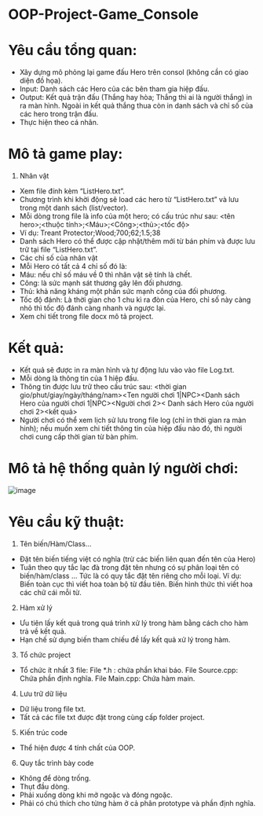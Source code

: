 # OOP-Project-Game_Console
# Yêu cầu tổng quan:
- Xây dựng mô phỏng lại game đấu Hero trên consol (không cần có giao diện đồ họa).
- Input: Danh sách các Hero của các bên tham gia hiệp đấu.
- Output: Kết quả trận đấu (Thắng hay hòa; Thắng thì ai là người thắng) in ra màn hình. Ngoài in kết quả thắng thua còn in danh sách và chỉ số của các hero trong trận đấu.
- Thực hiện theo cá nhân.
# Mô tả game play:
1. Nhân vật 
- Xem file đính kèm “ListHero.txt”.
- Chương trình khi khời động sẽ load các hero từ “ListHero.txt” và lưu trong một danh sách (list/vector).
- Mỗi dòng trong file là info của một hero; có cấu trúc như sau:
      <tên hero>;<thuộc tính>;<Máu>;<Công>;<thủ>;<tốc độ>
-	 Ví dụ: Treant Protector;Wood;700;62;1.5;38
- Danh sách Hero có thể được cập nhật/thêm mới từ bán phím và được lưu trữ tại file “ListHero.txt”.
- Các chỉ số của nhân vật
- Mỗi Hero có tất cả 4 chỉ số đó là:
- Máu: nếu chỉ số máu về 0 thì nhân vật sẽ tính là chết.
- Công: là sức mạnh sát thương gây lên đối phương.
- Thủ: khả năng kháng một phần sức mạnh công của đối phương.
- Tốc độ đánh: Là thời gian cho 1 chu kì ra đòn của Hero, chỉ số này càng nhỏ thì tốc độ đánh càng nhanh và ngược lại.
- Xem chi tiết trong file docx mô tả project.
# Kết quả:
- Kết quả sẽ được in ra màn hình và tự động lưu vào vào file Log.txt.
- Mỗi dòng là thông tin của 1 hiệp đấu.
-	Thông tin được lưu trữ theo cấu trúc sau: <thời gian gio/phut/giay/ngày/tháng/nam><Ten người chơi 1|NPC><Danh sách Hero của người chơi 1|NPC><Người chơi 2>< Danh sách Hero của người chơi 2><kết quả>
-	Người chơi có thể xem lịch sử lưu trong file log (chỉ in thời gian ra màn hinh); nếu muốn xem chi tiết thông tin của hiệp đấu nào đó, thì người chơi cung cấp thời gian từ bàn phím.
# Mô tả hệ thống quản lý người chơi:
![image](https://github.com/tienanhjkl/OOP-Project-Game_Console/assets/69162614/17360c6b-801e-4769-bff5-9726d3af9def)
# Yêu cầu kỹ thuật:
1.	Tên biến/Hàm/Class…
- Đặt tên biến tiếng việt có nghĩa (trừ các biến liên quan đến tên của Hero)
- Tuân theo quy tắc lạc đà trong đặt tên nhưng có sự phân loại tên có biến/hàm/class … Tức là có quy tắc đặt tên riêng cho mỗi loại.
Ví dụ:
    Biến toàn cục thì viết hoa toàn bộ từ đầu tiên.
    Biến hình thức thì viết hoa các chữ cái mỗi từ.

2.	Hàm xử lý
- Ưu tiên lấy kết quả trong quá trình xử lý trong hàm bằng cách cho hàm trả về kết quả.
- Hạn chế sử dụng biến tham chiếu đề lấy kết quả xử lý trong hàm.

3.	Tổ chức project
- Tổ chức ít nhất 3 file:
  File *.h : chứa phần khai báo.
  File Source.cpp: Chứa phần định nghĩa.
  File Main.cpp: Chứa hàm main.

4.	Lưu trữ dữ liệu
- Dữ liệu trong file txt.
- Tất cả các file txt được đặt trong cùng cấp folder project.

5.	Kiến trúc code
- Thể hiện được 4 tính chất của OOP.

6.	Quy tắc trình bày code
-	Không để dòng trống.
-	Thụt đầu dòng.
-	Phải xuống dòng khi mở ngoặc và đóng ngoặc.
-	Phải có chú thích cho từng hàm ở cả phân prototype và phần định nghĩa.

